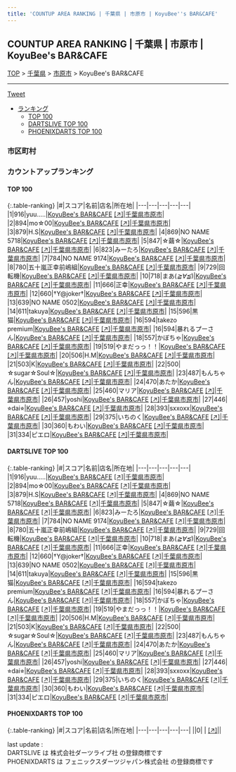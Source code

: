 ```yaml
---
title: 'COUNTUP AREA RANKING | 千葉県 | 市原市 | KoyuBee''s BAR&CAFE'
---
```

## COUNTUP AREA RANKING | 千葉県 | 市原市 | KoyuBee's BAR&CAFE

[TOP](/darts/rank/) > [千葉県](/darts/rank/千葉県/) > [市原市](/darts/rank/千葉県/市原市/) > KoyuBee's BAR&CAFE

___

<a href="https://twitter.com/share?ref_src=twsrc%5Etfw" data-text="COUNTUP AREA RANKING | 千葉県市原市KoyuBee's BAR&CAFE" class="twitter-share-button" data-hashtags="DARTSLIVE,PHOENIXDARTS,darts,ダーツ" data-show-count="false">Tweet</a>

* [ランキング](#カウントアップランキング)
    * [TOP 100](#top-100)
    * [DARTSLIVE TOP 100](#dartslive-top-100)
    * [PHOENIXDARTS TOP 100](#phoenixdarts-top-100)

### 市区町村

<ul>

</ul>

### カウントアップランキング

#### TOP 100



{:.table-ranking}
|#|スコア|名前|店名|所在地|
|---|---|---|---|---|
|1|916|<span class="rank-name-dl">yuu.....</span>|<a href="/darts/rank/shops/c3edf7461d5e11fbfec1ae84bb28bd87.html">KoyuBee's BAR&CAFE</a> <a href="https://search.dartslive.com/jp/shop/c3edf7461d5e11fbfec1ae84bb28bd87">[↗]</a>|<a href="/darts/rank/千葉県/市原市">千葉県市原市</a>|
|2|894|<span class="rank-name-dl">mo☆00</span>|<a href="/darts/rank/shops/c3edf7461d5e11fbfec1ae84bb28bd87.html">KoyuBee's BAR&CAFE</a> <a href="https://search.dartslive.com/jp/shop/c3edf7461d5e11fbfec1ae84bb28bd87">[↗]</a>|<a href="/darts/rank/千葉県/市原市">千葉県市原市</a>|
|3|879|<span class="rank-name-dl">H.S</span>|<a href="/darts/rank/shops/c3edf7461d5e11fbfec1ae84bb28bd87.html">KoyuBee's BAR&CAFE</a> <a href="https://search.dartslive.com/jp/shop/c3edf7461d5e11fbfec1ae84bb28bd87">[↗]</a>|<a href="/darts/rank/千葉県/市原市">千葉県市原市</a>|
|4|869|<span class="rank-name-dl">NO NAME 5718</span>|<a href="/darts/rank/shops/c3edf7461d5e11fbfec1ae84bb28bd87.html">KoyuBee's BAR&CAFE</a> <a href="https://search.dartslive.com/jp/shop/c3edf7461d5e11fbfec1ae84bb28bd87">[↗]</a>|<a href="/darts/rank/千葉県/市原市">千葉県市原市</a>|
|5|847|<span class="rank-name-dl">☆繭☆</span>|<a href="/darts/rank/shops/c3edf7461d5e11fbfec1ae84bb28bd87.html">KoyuBee's BAR&CAFE</a> <a href="https://search.dartslive.com/jp/shop/c3edf7461d5e11fbfec1ae84bb28bd87">[↗]</a>|<a href="/darts/rank/千葉県/市原市">千葉県市原市</a>|
|6|823|<span class="rank-name-dl">みーたろ</span>|<a href="/darts/rank/shops/c3edf7461d5e11fbfec1ae84bb28bd87.html">KoyuBee's BAR&CAFE</a> <a href="https://search.dartslive.com/jp/shop/c3edf7461d5e11fbfec1ae84bb28bd87">[↗]</a>|<a href="/darts/rank/千葉県/市原市">千葉県市原市</a>|
|7|784|<span class="rank-name-dl">NO NAME 9174</span>|<a href="/darts/rank/shops/c3edf7461d5e11fbfec1ae84bb28bd87.html">KoyuBee's BAR&CAFE</a> <a href="https://search.dartslive.com/jp/shop/c3edf7461d5e11fbfec1ae84bb28bd87">[↗]</a>|<a href="/darts/rank/千葉県/市原市">千葉県市原市</a>|
|8|780|<span class="rank-name-dl">五十嵐正幸前嶋組</span>|<a href="/darts/rank/shops/c3edf7461d5e11fbfec1ae84bb28bd87.html">KoyuBee's BAR&CAFE</a> <a href="https://search.dartslive.com/jp/shop/c3edf7461d5e11fbfec1ae84bb28bd87">[↗]</a>|<a href="/darts/rank/千葉県/市原市">千葉県市原市</a>|
|9|729|<span class="rank-name-dl">回転機</span>|<a href="/darts/rank/shops/c3edf7461d5e11fbfec1ae84bb28bd87.html">KoyuBee's BAR&CAFE</a> <a href="https://search.dartslive.com/jp/shop/c3edf7461d5e11fbfec1ae84bb28bd87">[↗]</a>|<a href="/darts/rank/千葉県/市原市">千葉県市原市</a>|
|10|718|<span class="rank-name-dl">まあ(*≧∀≦*)</span>|<a href="/darts/rank/shops/c3edf7461d5e11fbfec1ae84bb28bd87.html">KoyuBee's BAR&CAFE</a> <a href="https://search.dartslive.com/jp/shop/c3edf7461d5e11fbfec1ae84bb28bd87">[↗]</a>|<a href="/darts/rank/千葉県/市原市">千葉県市原市</a>|
|11|666|<span class="rank-name-dl">正幸</span>|<a href="/darts/rank/shops/c3edf7461d5e11fbfec1ae84bb28bd87.html">KoyuBee's BAR&CAFE</a> <a href="https://search.dartslive.com/jp/shop/c3edf7461d5e11fbfec1ae84bb28bd87">[↗]</a>|<a href="/darts/rank/千葉県/市原市">千葉県市原市</a>|
|12|660|<span class="rank-name-dl">†Y@joker†</span>|<a href="/darts/rank/shops/c3edf7461d5e11fbfec1ae84bb28bd87.html">KoyuBee's BAR&CAFE</a> <a href="https://search.dartslive.com/jp/shop/c3edf7461d5e11fbfec1ae84bb28bd87">[↗]</a>|<a href="/darts/rank/千葉県/市原市">千葉県市原市</a>|
|13|639|<span class="rank-name-dl">NO NAME 0502</span>|<a href="/darts/rank/shops/c3edf7461d5e11fbfec1ae84bb28bd87.html">KoyuBee's BAR&CAFE</a> <a href="https://search.dartslive.com/jp/shop/c3edf7461d5e11fbfec1ae84bb28bd87">[↗]</a>|<a href="/darts/rank/千葉県/市原市">千葉県市原市</a>|
|14|611|<span class="rank-name-dl">takuya</span>|<a href="/darts/rank/shops/c3edf7461d5e11fbfec1ae84bb28bd87.html">KoyuBee's BAR&CAFE</a> <a href="https://search.dartslive.com/jp/shop/c3edf7461d5e11fbfec1ae84bb28bd87">[↗]</a>|<a href="/darts/rank/千葉県/市原市">千葉県市原市</a>|
|15|596|<span class="rank-name-dl">黒猫</span>|<a href="/darts/rank/shops/c3edf7461d5e11fbfec1ae84bb28bd87.html">KoyuBee's BAR&CAFE</a> <a href="https://search.dartslive.com/jp/shop/c3edf7461d5e11fbfec1ae84bb28bd87">[↗]</a>|<a href="/darts/rank/千葉県/市原市">千葉県市原市</a>|
|16|594|<span class="rank-name-dl">takezo premium</span>|<a href="/darts/rank/shops/c3edf7461d5e11fbfec1ae84bb28bd87.html">KoyuBee's BAR&CAFE</a> <a href="https://search.dartslive.com/jp/shop/c3edf7461d5e11fbfec1ae84bb28bd87">[↗]</a>|<a href="/darts/rank/千葉県/市原市">千葉県市原市</a>|
|16|594|<span class="rank-name-dl">暴れるプーさん</span>|<a href="/darts/rank/shops/c3edf7461d5e11fbfec1ae84bb28bd87.html">KoyuBee's BAR&CAFE</a> <a href="https://search.dartslive.com/jp/shop/c3edf7461d5e11fbfec1ae84bb28bd87">[↗]</a>|<a href="/darts/rank/千葉県/市原市">千葉県市原市</a>|
|18|557|<span class="rank-name-dl">かぼちゃ</span>|<a href="/darts/rank/shops/c3edf7461d5e11fbfec1ae84bb28bd87.html">KoyuBee's BAR&CAFE</a> <a href="https://search.dartslive.com/jp/shop/c3edf7461d5e11fbfec1ae84bb28bd87">[↗]</a>|<a href="/darts/rank/千葉県/市原市">千葉県市原市</a>|
|19|519|<span class="rank-name-dl">やまだっっ！！</span>|<a href="/darts/rank/shops/c3edf7461d5e11fbfec1ae84bb28bd87.html">KoyuBee's BAR&CAFE</a> <a href="https://search.dartslive.com/jp/shop/c3edf7461d5e11fbfec1ae84bb28bd87">[↗]</a>|<a href="/darts/rank/千葉県/市原市">千葉県市原市</a>|
|20|506|<span class="rank-name-dl">H.M</span>|<a href="/darts/rank/shops/c3edf7461d5e11fbfec1ae84bb28bd87.html">KoyuBee's BAR&CAFE</a> <a href="https://search.dartslive.com/jp/shop/c3edf7461d5e11fbfec1ae84bb28bd87">[↗]</a>|<a href="/darts/rank/千葉県/市原市">千葉県市原市</a>|
|21|503|<span class="rank-name-dl">K</span>|<a href="/darts/rank/shops/c3edf7461d5e11fbfec1ae84bb28bd87.html">KoyuBee's BAR&CAFE</a> <a href="https://search.dartslive.com/jp/shop/c3edf7461d5e11fbfec1ae84bb28bd87">[↗]</a>|<a href="/darts/rank/千葉県/市原市">千葉県市原市</a>|
|22|500|<span class="rank-name-dl">☆sugar☆Soul☆</span>|<a href="/darts/rank/shops/c3edf7461d5e11fbfec1ae84bb28bd87.html">KoyuBee's BAR&CAFE</a> <a href="https://search.dartslive.com/jp/shop/c3edf7461d5e11fbfec1ae84bb28bd87">[↗]</a>|<a href="/darts/rank/千葉県/市原市">千葉県市原市</a>|
|23|487|<span class="rank-name-dl">もんちゃん</span>|<a href="/darts/rank/shops/c3edf7461d5e11fbfec1ae84bb28bd87.html">KoyuBee's BAR&CAFE</a> <a href="https://search.dartslive.com/jp/shop/c3edf7461d5e11fbfec1ae84bb28bd87">[↗]</a>|<a href="/darts/rank/千葉県/市原市">千葉県市原市</a>|
|24|470|<span class="rank-name-dl">あたか</span>|<a href="/darts/rank/shops/c3edf7461d5e11fbfec1ae84bb28bd87.html">KoyuBee's BAR&CAFE</a> <a href="https://search.dartslive.com/jp/shop/c3edf7461d5e11fbfec1ae84bb28bd87">[↗]</a>|<a href="/darts/rank/千葉県/市原市">千葉県市原市</a>|
|25|460|<span class="rank-name-dl">マリア</span>|<a href="/darts/rank/shops/c3edf7461d5e11fbfec1ae84bb28bd87.html">KoyuBee's BAR&CAFE</a> <a href="https://search.dartslive.com/jp/shop/c3edf7461d5e11fbfec1ae84bb28bd87">[↗]</a>|<a href="/darts/rank/千葉県/市原市">千葉県市原市</a>|
|26|457|<span class="rank-name-dl">yoshi</span>|<a href="/darts/rank/shops/c3edf7461d5e11fbfec1ae84bb28bd87.html">KoyuBee's BAR&CAFE</a> <a href="https://search.dartslive.com/jp/shop/c3edf7461d5e11fbfec1ae84bb28bd87">[↗]</a>|<a href="/darts/rank/千葉県/市原市">千葉県市原市</a>|
|27|446|<span class="rank-name-dl">⭐︎dai⭐︎</span>|<a href="/darts/rank/shops/c3edf7461d5e11fbfec1ae84bb28bd87.html">KoyuBee's BAR&CAFE</a> <a href="https://search.dartslive.com/jp/shop/c3edf7461d5e11fbfec1ae84bb28bd87">[↗]</a>|<a href="/darts/rank/千葉県/市原市">千葉県市原市</a>|
|28|393|<span class="rank-name-dl">sxxoxx</span>|<a href="/darts/rank/shops/c3edf7461d5e11fbfec1ae84bb28bd87.html">KoyuBee's BAR&CAFE</a> <a href="https://search.dartslive.com/jp/shop/c3edf7461d5e11fbfec1ae84bb28bd87">[↗]</a>|<a href="/darts/rank/千葉県/市原市">千葉県市原市</a>|
|29|375|<span class="rank-name-dl">いちのく</span>|<a href="/darts/rank/shops/c3edf7461d5e11fbfec1ae84bb28bd87.html">KoyuBee's BAR&CAFE</a> <a href="https://search.dartslive.com/jp/shop/c3edf7461d5e11fbfec1ae84bb28bd87">[↗]</a>|<a href="/darts/rank/千葉県/市原市">千葉県市原市</a>|
|30|360|<span class="rank-name-dl">もわい</span>|<a href="/darts/rank/shops/c3edf7461d5e11fbfec1ae84bb28bd87.html">KoyuBee's BAR&CAFE</a> <a href="https://search.dartslive.com/jp/shop/c3edf7461d5e11fbfec1ae84bb28bd87">[↗]</a>|<a href="/darts/rank/千葉県/市原市">千葉県市原市</a>|
|31|334|<span class="rank-name-dl">ピエロ</span>|<a href="/darts/rank/shops/c3edf7461d5e11fbfec1ae84bb28bd87.html">KoyuBee's BAR&CAFE</a> <a href="https://search.dartslive.com/jp/shop/c3edf7461d5e11fbfec1ae84bb28bd87">[↗]</a>|<a href="/darts/rank/千葉県/市原市">千葉県市原市</a>|


#### DARTSLIVE TOP 100



{:.table-ranking}
|#|スコア|名前|店名|所在地|
|---|---|---|---|---|
|1|916|<span class="rank-name-dl">yuu.....</span>|<a href="/darts/rank/shops/c3edf7461d5e11fbfec1ae84bb28bd87.html">KoyuBee's BAR&CAFE</a> <a href="https://search.dartslive.com/jp/shop/c3edf7461d5e11fbfec1ae84bb28bd87">[↗]</a>|<a href="/darts/rank/千葉県/市原市">千葉県市原市</a>|
|2|894|<span class="rank-name-dl">mo☆00</span>|<a href="/darts/rank/shops/c3edf7461d5e11fbfec1ae84bb28bd87.html">KoyuBee's BAR&CAFE</a> <a href="https://search.dartslive.com/jp/shop/c3edf7461d5e11fbfec1ae84bb28bd87">[↗]</a>|<a href="/darts/rank/千葉県/市原市">千葉県市原市</a>|
|3|879|<span class="rank-name-dl">H.S</span>|<a href="/darts/rank/shops/c3edf7461d5e11fbfec1ae84bb28bd87.html">KoyuBee's BAR&CAFE</a> <a href="https://search.dartslive.com/jp/shop/c3edf7461d5e11fbfec1ae84bb28bd87">[↗]</a>|<a href="/darts/rank/千葉県/市原市">千葉県市原市</a>|
|4|869|<span class="rank-name-dl">NO NAME 5718</span>|<a href="/darts/rank/shops/c3edf7461d5e11fbfec1ae84bb28bd87.html">KoyuBee's BAR&CAFE</a> <a href="https://search.dartslive.com/jp/shop/c3edf7461d5e11fbfec1ae84bb28bd87">[↗]</a>|<a href="/darts/rank/千葉県/市原市">千葉県市原市</a>|
|5|847|<span class="rank-name-dl">☆繭☆</span>|<a href="/darts/rank/shops/c3edf7461d5e11fbfec1ae84bb28bd87.html">KoyuBee's BAR&CAFE</a> <a href="https://search.dartslive.com/jp/shop/c3edf7461d5e11fbfec1ae84bb28bd87">[↗]</a>|<a href="/darts/rank/千葉県/市原市">千葉県市原市</a>|
|6|823|<span class="rank-name-dl">みーたろ</span>|<a href="/darts/rank/shops/c3edf7461d5e11fbfec1ae84bb28bd87.html">KoyuBee's BAR&CAFE</a> <a href="https://search.dartslive.com/jp/shop/c3edf7461d5e11fbfec1ae84bb28bd87">[↗]</a>|<a href="/darts/rank/千葉県/市原市">千葉県市原市</a>|
|7|784|<span class="rank-name-dl">NO NAME 9174</span>|<a href="/darts/rank/shops/c3edf7461d5e11fbfec1ae84bb28bd87.html">KoyuBee's BAR&CAFE</a> <a href="https://search.dartslive.com/jp/shop/c3edf7461d5e11fbfec1ae84bb28bd87">[↗]</a>|<a href="/darts/rank/千葉県/市原市">千葉県市原市</a>|
|8|780|<span class="rank-name-dl">五十嵐正幸前嶋組</span>|<a href="/darts/rank/shops/c3edf7461d5e11fbfec1ae84bb28bd87.html">KoyuBee's BAR&CAFE</a> <a href="https://search.dartslive.com/jp/shop/c3edf7461d5e11fbfec1ae84bb28bd87">[↗]</a>|<a href="/darts/rank/千葉県/市原市">千葉県市原市</a>|
|9|729|<span class="rank-name-dl">回転機</span>|<a href="/darts/rank/shops/c3edf7461d5e11fbfec1ae84bb28bd87.html">KoyuBee's BAR&CAFE</a> <a href="https://search.dartslive.com/jp/shop/c3edf7461d5e11fbfec1ae84bb28bd87">[↗]</a>|<a href="/darts/rank/千葉県/市原市">千葉県市原市</a>|
|10|718|<span class="rank-name-dl">まあ(*≧∀≦*)</span>|<a href="/darts/rank/shops/c3edf7461d5e11fbfec1ae84bb28bd87.html">KoyuBee's BAR&CAFE</a> <a href="https://search.dartslive.com/jp/shop/c3edf7461d5e11fbfec1ae84bb28bd87">[↗]</a>|<a href="/darts/rank/千葉県/市原市">千葉県市原市</a>|
|11|666|<span class="rank-name-dl">正幸</span>|<a href="/darts/rank/shops/c3edf7461d5e11fbfec1ae84bb28bd87.html">KoyuBee's BAR&CAFE</a> <a href="https://search.dartslive.com/jp/shop/c3edf7461d5e11fbfec1ae84bb28bd87">[↗]</a>|<a href="/darts/rank/千葉県/市原市">千葉県市原市</a>|
|12|660|<span class="rank-name-dl">†Y@joker†</span>|<a href="/darts/rank/shops/c3edf7461d5e11fbfec1ae84bb28bd87.html">KoyuBee's BAR&CAFE</a> <a href="https://search.dartslive.com/jp/shop/c3edf7461d5e11fbfec1ae84bb28bd87">[↗]</a>|<a href="/darts/rank/千葉県/市原市">千葉県市原市</a>|
|13|639|<span class="rank-name-dl">NO NAME 0502</span>|<a href="/darts/rank/shops/c3edf7461d5e11fbfec1ae84bb28bd87.html">KoyuBee's BAR&CAFE</a> <a href="https://search.dartslive.com/jp/shop/c3edf7461d5e11fbfec1ae84bb28bd87">[↗]</a>|<a href="/darts/rank/千葉県/市原市">千葉県市原市</a>|
|14|611|<span class="rank-name-dl">takuya</span>|<a href="/darts/rank/shops/c3edf7461d5e11fbfec1ae84bb28bd87.html">KoyuBee's BAR&CAFE</a> <a href="https://search.dartslive.com/jp/shop/c3edf7461d5e11fbfec1ae84bb28bd87">[↗]</a>|<a href="/darts/rank/千葉県/市原市">千葉県市原市</a>|
|15|596|<span class="rank-name-dl">黒猫</span>|<a href="/darts/rank/shops/c3edf7461d5e11fbfec1ae84bb28bd87.html">KoyuBee's BAR&CAFE</a> <a href="https://search.dartslive.com/jp/shop/c3edf7461d5e11fbfec1ae84bb28bd87">[↗]</a>|<a href="/darts/rank/千葉県/市原市">千葉県市原市</a>|
|16|594|<span class="rank-name-dl">takezo premium</span>|<a href="/darts/rank/shops/c3edf7461d5e11fbfec1ae84bb28bd87.html">KoyuBee's BAR&CAFE</a> <a href="https://search.dartslive.com/jp/shop/c3edf7461d5e11fbfec1ae84bb28bd87">[↗]</a>|<a href="/darts/rank/千葉県/市原市">千葉県市原市</a>|
|16|594|<span class="rank-name-dl">暴れるプーさん</span>|<a href="/darts/rank/shops/c3edf7461d5e11fbfec1ae84bb28bd87.html">KoyuBee's BAR&CAFE</a> <a href="https://search.dartslive.com/jp/shop/c3edf7461d5e11fbfec1ae84bb28bd87">[↗]</a>|<a href="/darts/rank/千葉県/市原市">千葉県市原市</a>|
|18|557|<span class="rank-name-dl">かぼちゃ</span>|<a href="/darts/rank/shops/c3edf7461d5e11fbfec1ae84bb28bd87.html">KoyuBee's BAR&CAFE</a> <a href="https://search.dartslive.com/jp/shop/c3edf7461d5e11fbfec1ae84bb28bd87">[↗]</a>|<a href="/darts/rank/千葉県/市原市">千葉県市原市</a>|
|19|519|<span class="rank-name-dl">やまだっっ！！</span>|<a href="/darts/rank/shops/c3edf7461d5e11fbfec1ae84bb28bd87.html">KoyuBee's BAR&CAFE</a> <a href="https://search.dartslive.com/jp/shop/c3edf7461d5e11fbfec1ae84bb28bd87">[↗]</a>|<a href="/darts/rank/千葉県/市原市">千葉県市原市</a>|
|20|506|<span class="rank-name-dl">H.M</span>|<a href="/darts/rank/shops/c3edf7461d5e11fbfec1ae84bb28bd87.html">KoyuBee's BAR&CAFE</a> <a href="https://search.dartslive.com/jp/shop/c3edf7461d5e11fbfec1ae84bb28bd87">[↗]</a>|<a href="/darts/rank/千葉県/市原市">千葉県市原市</a>|
|21|503|<span class="rank-name-dl">K</span>|<a href="/darts/rank/shops/c3edf7461d5e11fbfec1ae84bb28bd87.html">KoyuBee's BAR&CAFE</a> <a href="https://search.dartslive.com/jp/shop/c3edf7461d5e11fbfec1ae84bb28bd87">[↗]</a>|<a href="/darts/rank/千葉県/市原市">千葉県市原市</a>|
|22|500|<span class="rank-name-dl">☆sugar☆Soul☆</span>|<a href="/darts/rank/shops/c3edf7461d5e11fbfec1ae84bb28bd87.html">KoyuBee's BAR&CAFE</a> <a href="https://search.dartslive.com/jp/shop/c3edf7461d5e11fbfec1ae84bb28bd87">[↗]</a>|<a href="/darts/rank/千葉県/市原市">千葉県市原市</a>|
|23|487|<span class="rank-name-dl">もんちゃん</span>|<a href="/darts/rank/shops/c3edf7461d5e11fbfec1ae84bb28bd87.html">KoyuBee's BAR&CAFE</a> <a href="https://search.dartslive.com/jp/shop/c3edf7461d5e11fbfec1ae84bb28bd87">[↗]</a>|<a href="/darts/rank/千葉県/市原市">千葉県市原市</a>|
|24|470|<span class="rank-name-dl">あたか</span>|<a href="/darts/rank/shops/c3edf7461d5e11fbfec1ae84bb28bd87.html">KoyuBee's BAR&CAFE</a> <a href="https://search.dartslive.com/jp/shop/c3edf7461d5e11fbfec1ae84bb28bd87">[↗]</a>|<a href="/darts/rank/千葉県/市原市">千葉県市原市</a>|
|25|460|<span class="rank-name-dl">マリア</span>|<a href="/darts/rank/shops/c3edf7461d5e11fbfec1ae84bb28bd87.html">KoyuBee's BAR&CAFE</a> <a href="https://search.dartslive.com/jp/shop/c3edf7461d5e11fbfec1ae84bb28bd87">[↗]</a>|<a href="/darts/rank/千葉県/市原市">千葉県市原市</a>|
|26|457|<span class="rank-name-dl">yoshi</span>|<a href="/darts/rank/shops/c3edf7461d5e11fbfec1ae84bb28bd87.html">KoyuBee's BAR&CAFE</a> <a href="https://search.dartslive.com/jp/shop/c3edf7461d5e11fbfec1ae84bb28bd87">[↗]</a>|<a href="/darts/rank/千葉県/市原市">千葉県市原市</a>|
|27|446|<span class="rank-name-dl">⭐︎dai⭐︎</span>|<a href="/darts/rank/shops/c3edf7461d5e11fbfec1ae84bb28bd87.html">KoyuBee's BAR&CAFE</a> <a href="https://search.dartslive.com/jp/shop/c3edf7461d5e11fbfec1ae84bb28bd87">[↗]</a>|<a href="/darts/rank/千葉県/市原市">千葉県市原市</a>|
|28|393|<span class="rank-name-dl">sxxoxx</span>|<a href="/darts/rank/shops/c3edf7461d5e11fbfec1ae84bb28bd87.html">KoyuBee's BAR&CAFE</a> <a href="https://search.dartslive.com/jp/shop/c3edf7461d5e11fbfec1ae84bb28bd87">[↗]</a>|<a href="/darts/rank/千葉県/市原市">千葉県市原市</a>|
|29|375|<span class="rank-name-dl">いちのく</span>|<a href="/darts/rank/shops/c3edf7461d5e11fbfec1ae84bb28bd87.html">KoyuBee's BAR&CAFE</a> <a href="https://search.dartslive.com/jp/shop/c3edf7461d5e11fbfec1ae84bb28bd87">[↗]</a>|<a href="/darts/rank/千葉県/市原市">千葉県市原市</a>|
|30|360|<span class="rank-name-dl">もわい</span>|<a href="/darts/rank/shops/c3edf7461d5e11fbfec1ae84bb28bd87.html">KoyuBee's BAR&CAFE</a> <a href="https://search.dartslive.com/jp/shop/c3edf7461d5e11fbfec1ae84bb28bd87">[↗]</a>|<a href="/darts/rank/千葉県/市原市">千葉県市原市</a>|
|31|334|<span class="rank-name-dl">ピエロ</span>|<a href="/darts/rank/shops/c3edf7461d5e11fbfec1ae84bb28bd87.html">KoyuBee's BAR&CAFE</a> <a href="https://search.dartslive.com/jp/shop/c3edf7461d5e11fbfec1ae84bb28bd87">[↗]</a>|<a href="/darts/rank/千葉県/市原市">千葉県市原市</a>|


#### PHOENIXDARTS TOP 100



{:.table-ranking}
|#|スコア|名前|店名|所在地|
|---|---|---|---|---|
||0|<span class="rank-name-dl"> </span>|<a href="/darts/rank/shops/.html"></a> <a href="">[↗]</a>|<a href="/darts/rank//"></a>|


<div class="footer border-top border-gray-light mt-5 pt-3 text-right text-gray">
    last update : <span style="font-weight: italic" id="foot_last_modified"></span><br />
    DARTSLIVE は 株式会社ダーツライブ社 の登録商標です<br />
    PHOENIXDARTS は フェニックスダーツジャパン株式会社 の登録商標です<br />
</div>

<script src="https://cdnjs.cloudflare.com/ajax/libs/jquery.tablesorter/2.31.3/js/jquery.tablesorter.min.js" integrity="sha512-qzgd5cYSZcosqpzpn7zF2ZId8f/8CHmFKZ8j7mU4OUXTNRd5g+ZHBPsgKEwoqxCtdQvExE5LprwwPAgoicguNg==" crossorigin="anonymous" referrerpolicy="no-referrer"></script>
<link rel="stylesheet" href="https://cdnjs.cloudflare.com/ajax/libs/jquery.tablesorter/2.31.3/css/theme.default.min.css" integrity="sha512-wghhOJkjQX0Lh3NSWvNKeZ0ZpNn+SPVXX1Qyc9OCaogADktxrBiBdKGDoqVUOyhStvMBmJQ8ZdMHiR3wuEq8+w==" crossorigin="anonymous" referrerpolicy="no-referrer" />
<script>
$(function() {
    $(".table-ranking").tablesorter({sortList:[[0, 0]]});
    $("#foot_last_modified").text(formatDate(new Date(document.lastModified), 'yyyy-MM-dd HH:mm:ss'));
});
</script>

<script async src="https://platform.twitter.com/widgets.js" charset="utf-8"></script>
